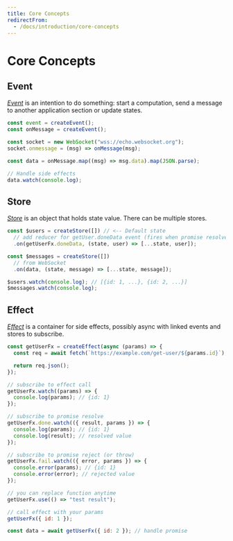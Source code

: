 ```yaml
---
title: Core Concepts
redirectFrom:
  - /docs/introduction/core-concepts
---
```


# Core Concepts

## Event

[_Event_] is an intention to do something: start a computation, send a message to another application section or update states.

```js
const event = createEvent();
const onMessage = createEvent();

const socket = new WebSocket("wss://echo.websocket.org");
socket.onmessage = (msg) => onMessage(msg);

const data = onMessage.map((msg) => msg.data).map(JSON.parse);

// Handle side effects
data.watch(console.log);
```

## Store

[_Store_] is an object that holds state value. There can be multiple stores.

```js
const $users = createStore([]) // <-- Default state
  // add reducer for getUser.doneData event (fires when promise resolved)
  .on(getUserFx.doneData, (state, user) => [...state, user]);

const $messages = createStore([])
  // from WebSocket
  .on(data, (state, message) => [...state, message]);

$users.watch(console.log); // [{id: 1, ...}, {id: 2, ...}]
$messages.watch(console.log);
```

## Effect

[_Effect_] is a container for side effects, possibly async with linked events and stores to subscribe.

```js
const getUserFx = createEffect(async (params) => {
  const req = await fetch(`https://example.com/get-user/${params.id}`);

  return req.json();
});

// subscribe to effect call
getUserFx.watch((params) => {
  console.log(params); // {id: 1}
});

// subscribe to promise resolve
getUserFx.done.watch(({ result, params }) => {
  console.log(params); // {id: 1}
  console.log(result); // resolved value
});

// subscribe to promise reject (or throw)
getUserFx.fail.watch(({ error, params }) => {
  console.error(params); // {id: 1}
  console.error(error); // rejected value
});

// you can replace function anytime
getUserFx.use(() => "test result");

// call effect with your params
getUserFx({ id: 1 });

const data = await getUserFx({ id: 2 }); // handle promise
```

[_store_]: /en/api/effector/Store
[_effect_]: /en/api/effector/Effect
[_event_]: /en/api/effector/Event
